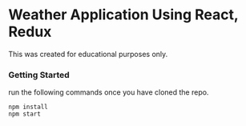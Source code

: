 # Weather Application Using React, Redux

This was created for educational purposes only.

### Getting Started

run the following commands once you have cloned the repo.

```
npm install
npm start
```
